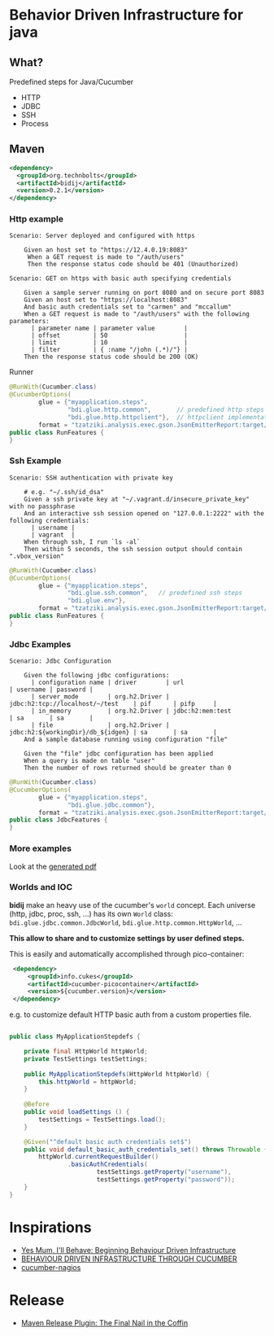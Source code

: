 # Behavior Driven Infrastructure for java

## What?

Predefined steps for Java/Cucumber

* HTTP
* JDBC
* SSH
* Process

## Maven

```xml
<dependency>
  <groupId>org.technbolts</groupId>
  <artifactId>bidij</artifactId>
  <version>0.2.1</version>
</dependency>
```


### Http example

```cucumber
Scenario: Server deployed and configured with https

    Given an host set to "https://12.4.0.19:8083"
     When a GET request is made to "/auth/users"
     Then the response status code should be 401 (Unauthorized)
```

```cucumber
Scenario: GET on https with basic auth specifying credentials

    Given a sample server running on port 8080 and on secure port 8083
    Given an host set to "https://localhost:8083"
    And basic auth credentials set to "carmen" and "mccallum"
    When a GET request is made to "/auth/users" with the following parameters:
      | parameter name | parameter value        |
      | offset         | 50                     |
      | limit          | 10                     |
      | filter         | { :name "/john (.*)/"} |
    Then the response status code should be 200 (OK)
```

Runner

```java
@RunWith(Cucumber.class)
@CucumberOptions(
        glue = {"myapplication.steps",   
                "bdi.glue.http.common",       // predefined http steps
                "bdi.glue.http.httpclient"},  // httpclient implementation
        format = "tzatziki.analysis.exec.gson.JsonEmitterReport:target/http")
public class RunFeatures {
}
```

### Ssh Example

```cucumber
Scenario: SSH authentication with private key

    # e.g. "~/.ssh/id_dsa"
    Given a ssh private key at "~/.vagrant.d/insecure_private_key" with no passphrase
    And an interactive ssh session opened on "127.0.0.1:2222" with the following credentials:
      | username |
      | vagrant  |
    When through ssh, I run `ls -al`
    Then within 5 seconds, the ssh session output should contain ".vbox_version"
```

```java
@RunWith(Cucumber.class)
@CucumberOptions(
        glue = {"myapplication.steps",
                "bdi.glue.ssh.common",   // predefined ssh steps
                "bdi.glue.env"},
        format = "tzatziki.analysis.exec.gson.JsonEmitterReport:target/ssh")
public class RunFeatures {
}
```

### Jdbc Examples

```cucumber
Scenario: Jdbc Configuration

    Given the following jdbc configurations:
      | configuration name | driver        | url                               | username | password |
      | server_mode        | org.h2.Driver | jdbc:h2:tcp://localhost/~/test    | pif      | pifp     |
      | in_memory          | org.h2.Driver | jdbc:h2:mem:test                  | sa       | sa       |
      | file               | org.h2.Driver | jdbc:h2:${workingDir}/db_${idgen} | sa       | sa       |
    And a sample database running using configuration "file"

    Given the "file" jdbc configuration has been applied
    When a query is made on table "user"
    Then the number of rows returned should be greater than 0
```

```java
@RunWith(Cucumber.class)
@CucumberOptions(
        glue = {"myapplication.steps",
                "bdi.glue.jdbc.common"},
        format = "tzatziki.analysis.exec.gson.JsonEmitterReport:target/jdbc")
public class JdbcFeatures {
}
```

### More examples

Look at the [generated pdf](doc/features.pdf)

### Worlds and IOC

**bidij** make an heavy use of the cucumber's `world` concept.
Each universe (http, jdbc, proc, ssh, ...) has its own `World` class: `bdi.glue.jdbc.common.JdbcWorld`, 
`bdi.glue.http.common.HttpWorld`, ...

**This allow to share and to customize settings by user defined steps.**

This is easily and automatically accomplished through pico-container:

```xml
 <dependency>
     <groupId>info.cukes</groupId>
     <artifactId>cucumber-picocontainer</artifactId>
     <version>${cucumber.version}</version>
 </dependency>
```


e.g. to customize default HTTP basic auth from a custom properties file.

```java

public class MyApplicationStepdefs {

    private final HttpWorld httpWorld;
    private TestSettings testSettings;
    
    public MyApplicationStepdefs(HttpWorld httpWorld) {
        this.httpWorld = httpWorld;
    }
    
    @Before
    public void loadSettings () {
        testSettings = TestSettings.load();
    }

    @Given("^default basic auth credentials set$")
    public void default_basic_auth_credentials_set() throws Throwable {
        httpWorld.currentRequestBuilder()
                .basicAuthCredentials(
                        testSettings.getProperty("username"),
                        testSettings.getProperty("password"));
    }
}
```

# Inspirations

* [Yes Mum, I'll Behave: Beginning Behaviour Driven Infrastructure](http://kartar.net/2009/12/yes-mum-ill-behave-beginning-behaviour-driven-infrastructure/)
* [BEHAVIOUR DRIVEN INFRASTRUCTURE THROUGH CUCUMBER](http://fractio.nl/2009/11/09/behaviour-driven-infrastructure-through-cucumber/)
* [cucumber-nagios](http://auxesis.github.io/cucumber-nagios/)


# Release

* [Maven Release Plugin: The Final Nail in the Coffin](http://axelfontaine.com/blog/final-nail.html)